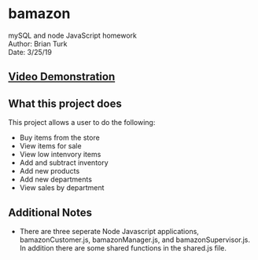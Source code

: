 # bamazon
mySQL and node JavaScript homework  
Author: Brian Turk  
Date: 3/25/19

## [Video Demonstration](https://photos.app.goo.gl/9z1Ukiz6h7GGNvDJ6)


## What this project does
This project allows a user to do the following:
* Buy items from the store
* View items for sale
* View low intenvory items
* Add and subtract inventory
* Add new products
* Add new departments
* View sales by department


## Additional Notes
* There are three seperate Node Javascript applications, bamazonCustomer.js, bamazonManager.js, and bamazonSupervisor.js.  In addition there are some shared functions in the shared.js file.